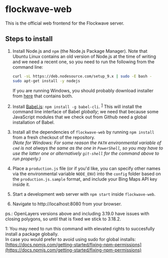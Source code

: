 flockwave-web
=============

This is the official web frontend for the Flockwave server.

Steps to install
----------------

1. Install Node.js and `npm` (the Node.js Package Manager). Note that Ubuntu
   Linux contains an old version of Node.js at the time of writing and we need
   a recent one, so you need to run the following from the command line:

   ```sh
   curl -sL https://deb.nodesource.com/setup_9.x | sudo -E bash -
   sudo apt-get install -y nodejs
   ```
   
   If you are running Windows, you should probably download installer from
   [here](https://nodejs.org/en/download/) that contains both.

2. Install [Babel.js](http://babeljs.io/): `npm install -g babel-cli`.
   <sup>[1](#global-install-footnote)</sup>
   This will install the command line interface of Babel _globally_; we need that
   because some JavaScript modules that we check out from Github need a global
   installation of Babel.

3. Install all the dependencies of `flockwave-web` by running `npm install`
   from a fresh checkout of the repository.  
   _(Note for Windows: For some reason the `PATH` environmental variable of
   `cmd` is not always the same as the one in `PowerShell`, so you may have
   to use the latter one or alternatively `git-shell` for the command above
   to run properly.)_

4. Place a `production.js` file (or if you'd like,
   you can specify other names via the environmental variable `NODE_ENV`)
   into the `config` folder based on the `production.js.sample` format,
   and include your Bing Maps API key inside it.

5. Start a development web server with `npm start` inside `flockwave-web`.

6. Navigate to http://localhost:8080 from your browser.

ps.: OpenLayers versions above and including 3.19.0 have issues with closing polygons, so until that is fixed we stick to 3.18.2.

<a name="global-install-footnote">1</a>: You may need to run this command with elevated rights to succesfully install a package globally.  
In case you would prefer to avoid using sudo for global installs: [https://docs.npmjs.com/getting-started/fixing-npm-permissions](https://docs.npmjs.com/getting-started/fixing-npm-permissions)
